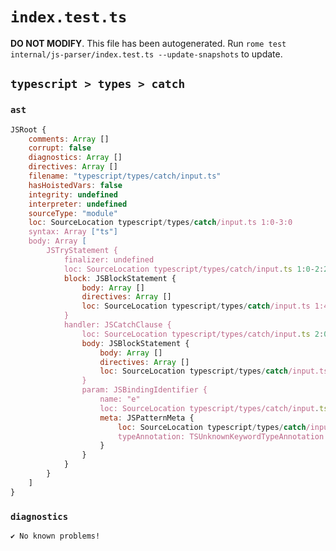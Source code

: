 # `index.test.ts`

**DO NOT MODIFY**. This file has been autogenerated. Run `rome test internal/js-parser/index.test.ts --update-snapshots` to update.

## `typescript > types > catch`

### `ast`

```javascript
JSRoot {
	comments: Array []
	corrupt: false
	diagnostics: Array []
	directives: Array []
	filename: "typescript/types/catch/input.ts"
	hasHoistedVars: false
	integrity: undefined
	interpreter: undefined
	sourceType: "module"
	loc: SourceLocation typescript/types/catch/input.ts 1:0-3:0
	syntax: Array ["ts"]
	body: Array [
		JSTryStatement {
			finalizer: undefined
			loc: SourceLocation typescript/types/catch/input.ts 1:0-2:21
			block: JSBlockStatement {
				body: Array []
				directives: Array []
				loc: SourceLocation typescript/types/catch/input.ts 1:4-1:6
			}
			handler: JSCatchClause {
				loc: SourceLocation typescript/types/catch/input.ts 2:0-2:21
				body: JSBlockStatement {
					body: Array []
					directives: Array []
					loc: SourceLocation typescript/types/catch/input.ts 2:19-2:21
				}
				param: JSBindingIdentifier {
					name: "e"
					loc: SourceLocation typescript/types/catch/input.ts 2:7-2:17
					meta: JSPatternMeta {
						loc: SourceLocation typescript/types/catch/input.ts 2:7-2:17
						typeAnnotation: TSUnknownKeywordTypeAnnotation {loc: SourceLocation typescript/types/catch/input.ts 2:10-2:17}
					}
				}
			}
		}
	]
}
```

### `diagnostics`

```
✔ No known problems!

```
